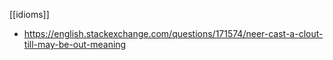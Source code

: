 [[idioms]]
- https://english.stackexchange.com/questions/171574/neer-cast-a-clout-till-may-be-out-meaning